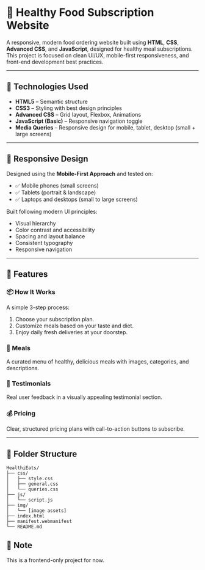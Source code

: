 # 🥗 Healthy Food Subscription Website

A responsive, modern food ordering website built using **HTML**, **CSS**, **Advanced CSS**, and **JavaScript**, designed for healthy meal subscriptions. This project is focused on clean UI/UX, mobile-first responsiveness, and front-end development best practices.

---

## 🔧 Technologies Used

- **HTML5** – Semantic structure
- **CSS3** – Styling with best design principles
- **Advanced CSS** – Grid layout, Flexbox, Animations
- **JavaScript (Basic)** – Responsive navigation toggle
- **Media Queries** – Responsive design for mobile, tablet, desktop (small + large screens)

---

## 📱 Responsive Design

Designed using the **Mobile-First Approach** and tested on:

- ✅ Mobile phones (small screens)
- ✅ Tablets (portrait & landscape)
- ✅ Laptops and desktops (small to large screens)

Built following modern UI principles:

- Visual hierarchy
- Color contrast and accessibility
- Spacing and layout balance
- Consistent typography
- Responsive navigation

---

## 🚀 Features

### 📦 How It Works

A simple 3-step process:

1. Choose your subscription plan.
2. Customize meals based on your taste and diet.
3. Enjoy daily fresh deliveries at your doorstep.

### 🥘 Meals

A curated menu of healthy, delicious meals with images, categories, and descriptions.

### 💬 Testimonials

Real user feedback in a visually appealing testimonial section.

### 💰 Pricing

Clear, structured pricing plans with call-to-action buttons to subscribe.

---

## 📁 Folder Structure

```
HealthiEats/
├── css/
│   ├── style.css
│   ├── general.css
│   └── queries.css
├── js/
│   └── script.js
├── img/
│   └── [image assets]
├── index.html
├── manifest.webmanifest
└── README.md
```

## 📌 Note

This is a frontend-only project for now.
